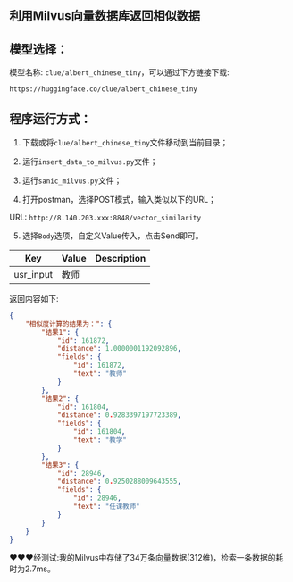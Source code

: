 ## 利用Milvus向量数据库返回相似数据

## 模型选择：

模型名称: `clue/albert_chinese_tiny`，可以通过下方链接下载:<br>

```txt
https://huggingface.co/clue/albert_chinese_tiny
```

## 程序运行方式：

1. 下载或将`clue/albert_chinese_tiny`文件移动到当前目录；

2. 运行`insert_data_to_milvus.py`文件；

3. 运行`sanic_milvus.py`文件；

4. 打开postman，选择POST模式，输入类似以下的URL；

URL: `http://8.140.203.xxx:8848/vector_similarity`<br>

5. 选择`Body`选项，自定义Value传入，点击Send即可。

Key|Value|Description
---|---|---
usr_input | 教师 | 

返回内容如下:<br>

```json
{
    "相似度计算的结果为：": {
        "结果1": {
            "id": 161872,
            "distance": 1.0000001192092896,
            "fields": {
                "id": 161872,
                "text": "教师"
            }
        },
        "结果2": {
            "id": 161804,
            "distance": 0.9283397197723389,
            "fields": {
                "id": 161804,
                "text": "教学"
            }
        },
        "结果3": {
            "id": 28946,
            "distance": 0.9250288009643555,
            "fields": {
                "id": 28946,
                "text": "任课教师"
            }
        }
    }
}
```

❤️❤️❤️经测试:我的Milvus中存储了34万条向量数据(312维)，检索一条数据的耗时为2.7ms。<br>